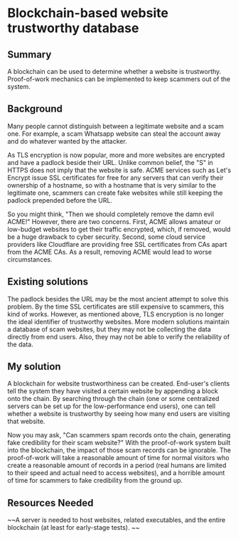 # Blockchain-based website trustworthy database

## Summary

A blockchain can be used to determine whether a website is trustworthy. Proof-of-work mechanics can be implemented to keep scammers out of the system.

## Background

Many people cannot distinguish between a legitimate website and a scam one. For example, a scam Whatsapp website can steal the account away and do whatever wanted by the attacker.

As TLS encryption is now popular, more and more websites are encrypted and have a padlock beside their URL. Unlike common belief, the "S" in HTTPS does not imply that the website is safe. ACME services such as Let's Encrypt issue SSL certificates for free for any servers that can verify their ownership of a hostname, so with a hostname that is very similar to the legitimate one, scammers can create fake websites while still keeping the padlock prepended before the URL.

So you might think, "Then we should completely remove the damn evil ACME!" However, there are two concerns. First, ACME allows amateur or low-budget websites to get their traffic encrypted, which, if removed, would be a huge drawback to cyber security. Second, some cloud service providers like Cloudflare are providing free SSL certificates from CAs apart from the ACME CAs. As a result, removing ACME would lead to worse circumstances.

## Existing solutions

The padlock besides the URL may be the most ancient attempt to solve this problem. By the time SSL certificates are still expensive to scammers, this kind of works. However, as mentioned above, TLS encryption is no longer the ideal identifier of trustworthy websites. More modern solutions maintain a database of scam websites, but they may not be collecting the data directly from end users. Also, they may not be able to verify the reliability of the data.

## My solution

A blockchain for website trustworthiness can be created. End-user's clients tell the system they have visited a certain website by appending a block onto the chain. By searching through the chain (one or some centralized servers can be set up for the low-performance end users), one can tell whether a website is trustworthy by seeing how many end users are visiting that website.

Now you may ask, "Can scammers spam records onto the chain, generating fake credibility for their scam website?" With the proof-of-work system built into the blockchain, the impact of those scam records can be ignorable. The proof-of-work will take a reasonable amount of time for normal visitors who create a reasonable amount of records in a period (real humans are limited to their speed and actual need to access websites), and a horrible amount of time for scammers to fake credibility from the ground up.

## Resources Needed

~~A server is needed to host websites, related executables, and the entire blockchain (at least for early-stage tests). ~~

